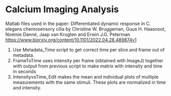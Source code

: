 # Calcium Imaging Analysis 
Matlab files used in the paper: 
Differentiated dynamic response in C. elegans chemosensory cilia 
by Christine W. Bruggeman, Guus H. Haasnoot, Noémie Danné, Jaap van Krugten and Erwin J.G. Peterman
https://www.biorxiv.org/content/10.1101/2022.04.28.489874v1

1) Use Metadata_Time script to get correct time per slice and frame out of metadata. 
2) FrameToTime uses intensity per frame (obtained with ImageJ) together with output from previous script to make matrix with intensity and time in seconds
3) IntensityvsTime_Edit makes the mean and individual plots of multiple measurements with the same stimuli. These plots are normalized in time and intensity.
